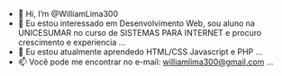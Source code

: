 - 👋 Hi, I’m @WilliamLima300
- 👀 Eu estou interessado em Desenvolvimento Web, sou aluno na UNICESUMAR no curso de SISTEMAS PARA INTERNET e procuro crescimento e experiencia ...
- 🌱 Eu estou atualmente aprendedo HTML/CSS Javascript e PHP ...
- 📫 Você pode me encontrar no e-mail: williamlima300@gmail.com ...

<!---
WilliamLima300/WilliamLima300 is a ✨ special ✨ repository because its `README.md` (this file) appears on your GitHub profile.
You can click the Preview link to take a look at your changes.
--->
